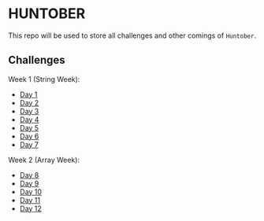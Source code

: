 # HUNTOBER

This repo will be used to store all challenges and other comings of `Huntober`.

## Challenges

Week 1 (String Week):

- [Day 1](https://blog.barbaralaw.me/huntober-2022-day-1 "Day 1 Huntober")
- [Day 2](https://blog.barbaralaw.me/huntober-2022-day-2 "Day 2 Huntober")
- [Day 3](https://blog.barbaralaw.me/huntober-2022-day-3 "Day 3 Huntober")
- [Day 4](https://blog.barbaralaw.me/huntober-2022-day-4 "Day 4 Huntober")
- [Day 5](https://blog.barbaralaw.me/huntober-2022-day-5 "Day 5 Huntober")
- [Day 6](https://blog.barbaralaw.me/huntober-2022-day-6 "Day 6 Huntober")
- [Day 7](https://blog.barbaralaw.me/huntober-2022-day-7 "Day 7 Huntober")

Week 2 (Array Week):

- [Day 8](https://blog.barbaralaw.me/huntober-2022-day-8 "Day 8 Huntober")
- [Day 9](https://blog.barbaralaw.me/huntober-2022-day-9 "Day 9 Huntober")
- [Day 10](https://blog.barbaralaw.me/huntober-2022-day-10 "Day 10 Huntober")
- [Day 11](https://blog.barbaralaw.me/huntober-2022-day-11 "Day 11 Huntober")
- [Day 12](https://blog.barbaralaw.me/huntober-2022-day-12 "Day 12 Huntober")